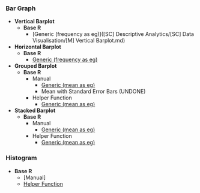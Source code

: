 ### Bar Graph
- **Vertical Barplot**
  - **Base R**
    - [Generic (frequency as eg)]([SC] Descriptive Analytics/[SC] Data Visualisation/[M] Vertical Barplot.md)
- **Horizontal Barplot**
  - **Base R**
    - [Generic (frequency as eg)](https://github.com/WANG-JIAYIs/Sample-Code-for-BT1101/blob/58f4a71df9c34b6bf738eadc83c9979026eb7c3d/%5BSC%5D%20Descriptive%20Analytics/%5BSC%5D%20Data%20Visualisation/%5BM%5D%20Horizontal%20Barplot)
- **Grouped Barplot**
  - **Base R**
    - Manual
      - [Generic (mean as eg)]([SC]-Descriptive-Analytics/[SC]-Data-Visualisation/[HF]Grouped-Barplot-&-Frequency-Table)
      - Mean with Standard Error Bars (UNDONE)
    - Helper Function
      - [Generic (mean as eg)](https://github.com/WANG-JIAYIs/Sample-Code-for-BT1101/blob/45684ac5b097dde4f3e5d30b52a82532fecf2178/%5BSC%5D%20Descriptive%20Analytics/%5BSC%5D%20Data%20Visualisation/%5BHF%5D%20Grouped%20Barplot%20&%20Frequency%20Table)
- **Stacked Barplot**
  - **Base R**
    - Manual
      - [Generic (mean as eg)](https://github.com/WANG-JIAYIs/Sample-Code-for-BT1101/blob/41f713a98956b43829cfff9db9c32a91e42aad8f/%5BSC%5D%20Descriptive%20Analytics/%5BSC%5D%20Data%20Visualisation/%5BM%5D%20Stacked%20Barplot)
    - Helper Function
      - [Generic (mean as eg)](https://github.com/WANG-JIAYIs/Sample-Code-for-BT1101/blob/8ce0484a5a072cc1f20bb0de04501c11eac3d105/%5BSC%5D%20Descriptive%20Analytics/%5BSC%5D%20Data%20Visualisation/%5BHF%5D%20Stacked%20Barplot%20&%20Frequency%20Table)

### Histogram
- **Base R**
  - [Manual]
  - [Helper Function](https://github.com/WANG-JIAYIs/Sample-Code-for-BT1101/blob/a8137f571eabeaa56691e02a60b944162b00b4a8/%5BSC%5D%20Descriptive%20Analytics/%5BSC%5D%20Data%20Visualisation/%5BHF%5D%20Histogram%20&%20Frequency%20Table)
